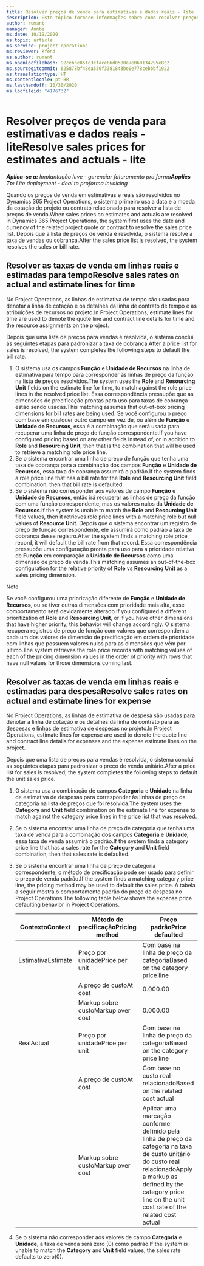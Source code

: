 ```yaml
---
title: Resolver preços de venda para estimativas e dados reais - lite
description: Este tópico fornece informações sobre como resolver preços de venda em estimativas e reais.
author: rumant
manager: Annbe
ms.date: 10/19/2020
ms.topic: article
ms.service: project-operations
ms.reviewer: kfend
ms.author: rumant
ms.openlocfilehash: 92cebbe851c3cface86d0580e7e060134295e8c2
ms.sourcegitcommit: 625878bf48ea530f3381843be0e778cebbbf1922
ms.translationtype: HT
ms.contentlocale: pt-BR
ms.lasthandoff: 10/30/2020
ms.locfileid: "4176732"
---
```

# <a name="resolve-sales-prices-for-estimates-and-actuals---lite"></a><span data-ttu-id="6e505-103">Resolver preços de venda para estimativas e dados reais - lite</span><span class="sxs-lookup"><span data-stu-id="6e505-103">Resolve sales prices for estimates and actuals - lite</span></span>

<span data-ttu-id="6e505-104">_**Aplica-se a:** Implantação leve - gerenciar faturamento pro forma_</span><span class="sxs-lookup"><span data-stu-id="6e505-104">_**Applies To:** Lite deployment - deal to proforma invoicing_</span></span>

<span data-ttu-id="6e505-105">Quando os preços de venda em estimativas e reais são resolvidos no Dynamics 365 Project Operations, o sistema primeiro usa a data e a moeda da cotação de projeto ou contrato relacionado para resolver a lista de preços de venda.</span><span class="sxs-lookup"><span data-stu-id="6e505-105">When sales prices on estimates and actuals are resolved in Dynamics 365 Project Operations, the system first uses the date and currency of the related project quote or contract to resolve the sales price list.</span></span> <span data-ttu-id="6e505-106">Depois que a lista de preços de venda é resolvida, o sistema resolve a taxa de vendas ou cobrança.</span><span class="sxs-lookup"><span data-stu-id="6e505-106">After the sales price list is resolved, the system resolves the sales or bill rate.</span></span>

## <a name="resolve-sales-rates-on-actual-and-estimate-lines-for-time"></a><span data-ttu-id="6e505-107">Resolver as taxas de venda em linhas reais e estimadas para tempo</span><span class="sxs-lookup"><span data-stu-id="6e505-107">Resolve sales rates on actual and estimate lines for time</span></span>

<span data-ttu-id="6e505-108">No Project Operations, as linhas de estimativa de tempo são usadas para denotar a linha de cotação e os detalhes da linha de contrato de tempo e as atribuições de recursos no projeto.</span><span class="sxs-lookup"><span data-stu-id="6e505-108">In Project Operations, estimate lines for time are used to denote the quote line and contract line details for time and the resource assignments on the project.</span></span>

<span data-ttu-id="6e505-109">Depois que uma lista de preços para vendas é resolvida, o sistema conclui as seguintes etapas para padronizar a taxa de cobrança.</span><span class="sxs-lookup"><span data-stu-id="6e505-109">After a price list for sales is resolved, the system completes the following steps to default the bill rate.</span></span>

1. <span data-ttu-id="6e505-110">O sistema usa os campos **Função** e **Unidade de Recursos** na linha de estimativa para tempo para corresponder às linhas de preço da função na lista de preços resolvidos.</span><span class="sxs-lookup"><span data-stu-id="6e505-110">The system uses the **Role** and **Resourcing Unit** fields on the estimate line for time, to match against the role price lines in the resolved price list.</span></span> <span data-ttu-id="6e505-111">Essa correspondência pressupõe que as dimensões de precificação prontas para uso para taxas de cobrança estão sendo usadas.</span><span class="sxs-lookup"><span data-stu-id="6e505-111">This matching assumes that out-of-box pricing dimensions for bill rates are being used.</span></span> <span data-ttu-id="6e505-112">Se você configurou o preço com base em qualquer outro campo em vez de, ou além de **Função** e **Unidade de Recursos**, essa é a combinação que será usada para recuperar uma linha de preço de função correspondente.</span><span class="sxs-lookup"><span data-stu-id="6e505-112">If you have configured pricing based on any other fields instead of, or in addition to **Role** and **Resourcing Unit**, then that is the combination that will be used to retrieve a matching role price line.</span></span>
2. <span data-ttu-id="6e505-113">Se o sistema encontrar uma linha de preço de função que tenha uma taxa de cobrança para a combinação dos campos **Função** e **Unidade de Recursos**, essa taxa de cobrança assumirá o padrão.</span><span class="sxs-lookup"><span data-stu-id="6e505-113">If the system finds a role price line that has a bill rate for the **Role** and **Resourcing Unit** field combination, then that bill rate is defaulted.</span></span>
3. <span data-ttu-id="6e505-114">Se o sistema não corresponder aos valores de campo **Função** e **Unidade de Recursos**, então irá recuperar as linhas de preço da função com uma função correspondente, mas os valores nulos da **Unidade de Recursos**.</span><span class="sxs-lookup"><span data-stu-id="6e505-114">If the system is unable to match the **Role** and **Resourcing Unit** field values, then it retrieves role price lines with a matching role but null values of **Resource Unit**.</span></span> <span data-ttu-id="6e505-115">Depois que o sistema encontrar um registro de preço de função correspondente, ele assumirá como padrão a taxa de cobrança desse registro.</span><span class="sxs-lookup"><span data-stu-id="6e505-115">After the system finds a matching role price record, it will default the bill rate from that record.</span></span> <span data-ttu-id="6e505-116">Essa correspondência pressupõe uma configuração pronta para uso para a prioridade relativa de **Função** em comparação a **Unidade de Recursos** como uma dimensão de preço de venda.</span><span class="sxs-lookup"><span data-stu-id="6e505-116">This matching assumes an out-of-the-box configuration for the relative priority of **Role** vs **Resourcing Unit** as a sales pricing dimension.</span></span>

> [!NOTE]
> <span data-ttu-id="6e505-117">Se você configurou uma priorização diferente de **Função** e **Unidade de Recursos**, ou se tiver outras dimensões com prioridade mais alta, esse comportamento será devidamente alterado.</span><span class="sxs-lookup"><span data-stu-id="6e505-117">If you configured a different prioritization of **Role** and **Resourcing Unit**, or if you have other dimensions that have higher priority, this behavior will change accordingly.</span></span> <span data-ttu-id="6e505-118">O sistema recupera registros de preço de função com valores que correspondem a cada um dos valores de dimensão de precificação em ordem de prioridade com linhas que possuem valores nulos para as dimensões que vêm por último.</span><span class="sxs-lookup"><span data-stu-id="6e505-118">The system retrieves the role price records with matching values of each of the pricing dimension values in the order of priority with rows that have null values for those dimensions coming last.</span></span>

## <a name="resolve-sales-rates-on-actual-and-estimate-lines-for-expense"></a><span data-ttu-id="6e505-119">Resolver as taxas de venda em linhas reais e estimadas para despesa</span><span class="sxs-lookup"><span data-stu-id="6e505-119">Resolve sales rates on actual and estimate lines for expense</span></span>

<span data-ttu-id="6e505-120">No Project Operations, as linhas de estimativa de despesa são usadas para denotar a linha de cotação e os detalhes da linha de contrato para as despesas e linhas de estimativa de despesas no projeto.</span><span class="sxs-lookup"><span data-stu-id="6e505-120">In Project Operations, estimate lines for expense are used to denote the quote line and contract line details for expenses and the expense estimate lines on the project.</span></span>

<span data-ttu-id="6e505-121">Depois que uma lista de preços para vendas é resolvida, o sistema conclui as seguintes etapas para padronizar o preço de venda unitário.</span><span class="sxs-lookup"><span data-stu-id="6e505-121">After a price list for sales is resolved, the system completes the following steps to default the unit sales price.</span></span>

1. <span data-ttu-id="6e505-122">O sistema usa a combinação de campos **Categoria** e **Unidade** na linha de estimativa de despesas para corresponder às linhas de preço da categoria na lista de preços que foi resolvida.</span><span class="sxs-lookup"><span data-stu-id="6e505-122">The system uses the **Category** and **Unit** field combination on the estimate line for expense to match against the category price lines in the price list that was resolved.</span></span>
2. <span data-ttu-id="6e505-123">Se o sistema encontrar uma linha de preço de categoria que tenha uma taxa de venda para a combinação dos campos **Categoria** e **Unidade**, essa taxa de venda assumirá o padrão.</span><span class="sxs-lookup"><span data-stu-id="6e505-123">If the system finds a category price line that has a sales rate for the **Category** and **Unit** field combination, then that sales rate is defaulted.</span></span>
3. <span data-ttu-id="6e505-124">Se o sistema encontrar uma linha de preço de categoria correspondente, o método de precificação pode ser usado para definir o preço de venda padrão.</span><span class="sxs-lookup"><span data-stu-id="6e505-124">If the system finds a matching category price line, the pricing method may be used to default the sales price.</span></span> <span data-ttu-id="6e505-125">A tabela a seguir mostra o comportamento padrão do preço de despesa no Project Operations.</span><span class="sxs-lookup"><span data-stu-id="6e505-125">The following table below shows the expense price defaulting behavior in Project Operations.</span></span>

    | <span data-ttu-id="6e505-126">Contexto</span><span class="sxs-lookup"><span data-stu-id="6e505-126">Context</span></span> | <span data-ttu-id="6e505-127">Método de precificação</span><span class="sxs-lookup"><span data-stu-id="6e505-127">Pricing method</span></span> | <span data-ttu-id="6e505-128">Preço padrão</span><span class="sxs-lookup"><span data-stu-id="6e505-128">Price defaulted</span></span> |
    | --- | --- | --- |
    | <span data-ttu-id="6e505-129">Estimativa</span><span class="sxs-lookup"><span data-stu-id="6e505-129">Estimate</span></span> | <span data-ttu-id="6e505-130">Preço por unidade</span><span class="sxs-lookup"><span data-stu-id="6e505-130">Price per unit</span></span> | <span data-ttu-id="6e505-131">Com base na linha de preço da categoria</span><span class="sxs-lookup"><span data-stu-id="6e505-131">Based on the category price line</span></span> |
    | &nbsp; | <span data-ttu-id="6e505-132">A preço de custo</span><span class="sxs-lookup"><span data-stu-id="6e505-132">At cost</span></span> | <span data-ttu-id="6e505-133">0.00</span><span class="sxs-lookup"><span data-stu-id="6e505-133">0.00</span></span> |
    | &nbsp; | <span data-ttu-id="6e505-134">Markup sobre custo</span><span class="sxs-lookup"><span data-stu-id="6e505-134">Markup over cost</span></span> | <span data-ttu-id="6e505-135">0.00</span><span class="sxs-lookup"><span data-stu-id="6e505-135">0.00</span></span> |
    | <span data-ttu-id="6e505-136">Real</span><span class="sxs-lookup"><span data-stu-id="6e505-136">Actual</span></span> | <span data-ttu-id="6e505-137">Preço por unidade</span><span class="sxs-lookup"><span data-stu-id="6e505-137">Price per unit</span></span> | <span data-ttu-id="6e505-138">Com base na linha de preço da categoria</span><span class="sxs-lookup"><span data-stu-id="6e505-138">Based on the category price line</span></span> |
    | &nbsp; | <span data-ttu-id="6e505-139">A preço de custo</span><span class="sxs-lookup"><span data-stu-id="6e505-139">At cost</span></span> | <span data-ttu-id="6e505-140">Com base no custo real relacionado</span><span class="sxs-lookup"><span data-stu-id="6e505-140">Based on the related cost actual</span></span> |
    | &nbsp; | <span data-ttu-id="6e505-141">Markup sobre custo</span><span class="sxs-lookup"><span data-stu-id="6e505-141">Markup over cost</span></span> | <span data-ttu-id="6e505-142">Aplicar uma marcação conforme definido pela linha de preço da categoria na taxa de custo unitário do custo real relacionado</span><span class="sxs-lookup"><span data-stu-id="6e505-142">Apply a markup as defined by the category price line on the unit cost rate of the related cost actual</span></span> |

4. <span data-ttu-id="6e505-143">Se o sistema não corresponder aos valores de campo **Categoria** e **Unidade**, a taxa de venda será zero (0) como padrão.</span><span class="sxs-lookup"><span data-stu-id="6e505-143">If the system is unable to match the **Category** and **Unit** field values, the sales rate defaults to zero(0).</span></span>
